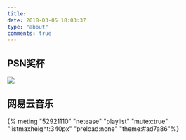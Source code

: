 ```yaml
---
title: 
date: 2018-03-05 18:03:37
type: "about"
comments: true
---
```

## PSN奖杯
<a href="https://psnprofiles.com/ElieTowa"><img src="https://card.psnprofiles.com/2/ElieTowa.png" border="0"></a>
## 网易云音乐

{% meting "52921110" "netease" "playlist" "mutex:true" "listmaxheight:340px" "preload:none" "theme:#ad7a86"%}